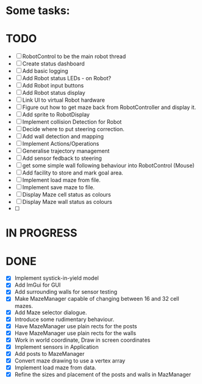# Some tasks:

# TODO

- [ ] RobotControl to be the main robot thread
- [ ] Create status dashboard
- [ ] Add basic logging
- [ ] Add Robot status LEDs - on Robot?
- [ ] Add Robot input buttons
- [ ] Add Robot status display 
- [ ] Link UI to virtual Robot hardware
- [ ] Figure out how to get maze back from RobotController and display it.
- [ ] Add sprite to RobotDisplay
- [ ] Implement collision Detection for Robot
- [ ] Decide where to put steering correction.
- [ ] Add wall detection and mapping
- [ ] Implement Actions/Operations
- [ ] Generalise trajectory management
- [ ] Add sensor fedback to steering
- [ ] get some simple wall following behaviour into RobotControl (Mouse)
- [ ] Add facility to store and mark goal area.
- [ ] Implement load maze from file.
- [ ] Implement save maze to file.
- [ ] Display Maze cell status as colours
- [ ] Display Maze wall status as colours
- [ ] 

# IN PROGRESS

# DONE

- [x] Implement systick-in-yield model
- [x] Add ImGui for GUI
- [x] Add surrounding walls for sensor testing
- [x] Make MazeManager capable of changing between 16 and 32 cell mazes.
- [x] Add Maze selector dialogue.
- [x] Introduce some rudimentary behaviour.
- [x] Have MazeManager use plain rects for the posts
- [x] Have MazeManager use plain rects for the walls
- [x] Work in world coordinate, Draw in screen coordinates
- [x] Implement sensors in Application
- [x] Add posts to MazeManager
- [x] Convert maze drawing to use a vertex array
- [x] Implement load maze from data.
- [x] Refine the sizes and placement of the posts and walls in MazManager

